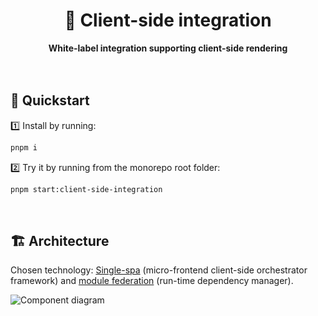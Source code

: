 <div align="center">
    <h1>🧪 Client-side integration</h1>
    <strong>White-label integration supporting client-side rendering</strong>
</div>
<br>
<br>

## 🚀 Quickstart

1️⃣ Install by running:

```bash
pnpm i
```

2️⃣ Try it by running from the monorepo root folder:

```bash
pnpm start:client-side-integration
```

<br>

## 🏗 Architecture

Chosen technology: [Single-spa](https://single-spa.js.org/) (micro-frontend client-side orchestrator framework) and [module federation](https://module-federation.github.io/) (run-time dependency manager).

![Component diagram](https://user-images.githubusercontent.com/10498826/187178593-9dba0ea5-9f24-40ce-a846-b85ef60e376d.png)

